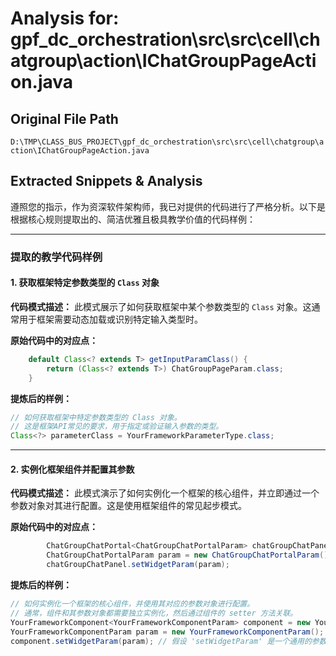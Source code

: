 # Analysis for: gpf_dc_orchestration\src\src\cell\chatgroup\action\IChatGroupPageAction.java

## Original File Path
`D:\TMP\CLASS_BUS_PROJECT\gpf_dc_orchestration\src\src\cell\chatgroup\action\IChatGroupPageAction.java`

## Extracted Snippets & Analysis
遵照您的指示，作为资深软件架构师，我已对提供的代码进行了严格分析。以下是根据核心规则提取出的、简洁优雅且极具教学价值的代码样例：

---

### 提取的教学代码样例

#### 1. 获取框架特定参数类型的 `Class` 对象

**代码模式描述：**
此模式展示了如何获取框架中某个参数类型的 `Class` 对象。这通常用于框架需要动态加载或识别特定输入类型时。

**原始代码中的对应点：**
```java
	default Class<? extends T> getInputParamClass() {
		return (Class<? extends T>) ChatGroupPageParam.class;
	}
```

**提炼后的样例：**
```java
// 如何获取框架中特定参数类型的 Class 对象。
// 这是框架API常见的要求，用于指定或验证输入参数的类型。
Class<?> parameterClass = YourFrameworkParameterType.class;
```

---

#### 2. 实例化框架组件并配置其参数

**代码模式描述：**
此模式演示了如何实例化一个框架的核心组件，并立即通过一个参数对象对其进行配置。这是使用框架组件的常见起步模式。

**原始代码中的对应点：**
```java
		ChatGroupChatPortal<ChatGroupChatPortalParam> chatGroupChatPanel = new ChatGroupChatPortal<>();
		ChatGroupChatPortalParam param = new ChatGroupChatPortalParam();
		chatGroupChatPanel.setWidgetParam(param);
```

**提炼后的样例：**
```java
// 如何实例化一个框架的核心组件，并使用其对应的参数对象进行配置。
// 通常，组件和其参数对象都需要独立实例化，然后通过组件的 setter 方法关联。
YourFrameworkComponent<YourFrameworkComponentParam> component = new YourFrameworkComponent<>();
YourFrameworkComponentParam param = new YourFrameworkComponentParam();
component.setWidgetParam(param); // 假设 'setWidgetParam' 是一个通用的参数设置方法
```